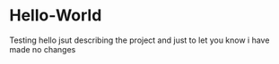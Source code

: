 # Hello-World
Testing hello
jsut describing the project and just to let you know i have made no changes
